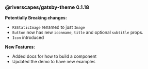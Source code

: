 ### @riverscapes/gatsby-theme 0.1.18

**Potentially Breaking changes:**

- `RSStaticImage` renamed to just `Image`
- `Button` now has new `iconname`, `title` and optional `subtitle` props.
- `Icon` introduced

**New Features:**

- Added docs for how to build a component
- Updated the demo to have new examples
